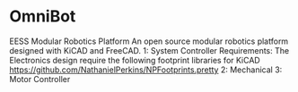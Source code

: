 # OmniBot
EESS Modular Robotics Platform
An open source modular robotics platform designed with KiCAD and FreeCAD.
1: System Controller
Requirements: The Electronics design require the following footprint libraries for KiCAD
https://github.com/NathanielPerkins/NPFootprints.pretty
2: Mechanical
3: Motor Controller
